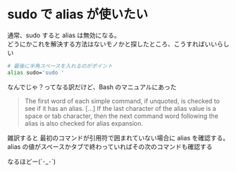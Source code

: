 # sudo で alias が使いたい

通常、sudo すると alias は無効になる。  
どうにかこれを解決する方法はないモノかと探したところ、こうすればいいらしい

```bash
# 最後に半角スペースを入れるのがポイント
alias sudo='sudo '
```

なんでじゃ？ってなる訳だけど、Bash のマニュアルにあった

> The first word of each simple command, if unquoted, is checked to see if it has an alias. […] If the last character of the alias value is a space or tab character, then the next command word following the alias is also checked for alias expansion.

雑訳すると
最初のコマンドが引用符で囲まれていない場合に alias を確認する。alias の値がスペースかタブで終わっていればその次のコマンドも確認する

なるほどー(´･\_･`)
